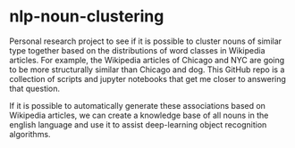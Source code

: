 # nlp-noun-clustering

Personal research project to see if it is possible to cluster nouns of similar type together based on the distributions of word classes in Wikipedia articles.
For example, the Wikipedia articles of Chicago and NYC are going to be more structurally similar than Chicago and dog. This GitHub repo is a collection of scripts and jupyter notebooks that get me closer to answering that question.

If it is possible to automatically generate these associations based on Wikipedia articles, we can create a knowledge base of all nouns in the english language and use it to assist deep-learning object recognition algorithms.
